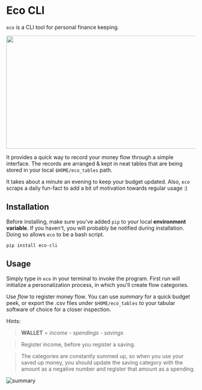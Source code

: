 # Eco CLI 

`eco` is a CLI tool for personal finance keeping. 

<img src="https://user-images.githubusercontent.com/64603095/109705701-58cce300-7b98-11eb-84cd-6eb0e73686d6.png" width="600" height="300" />

It provides a quick way to record your money flow through a simple interface. The records are arranged & kept in neat tables that are being stored in your local `$HOME/eco_tables` path. 

It takes about a minute an evening to keep your budget updated. Also, `eco` scraps a daily fun-fact to add a bit of motivation towards regular usage :) 

## Installation

Before installing, make sure you've added `pip` to your local __environment variable__. If you haven't, you will probably be notified during installation. Doing so allows `eco` to be a bash script. 

`pip install eco-cli`


## Usage

Simply type in `eco` in your terminal to invoke the program. First run will initialize a personalization process, in which you'll create flow categories. 

Use *flow* to register money flow. You can use *summary* for a quick budget peek, or export the .csv files under `$HOME/eco_tables` to your tabular software of choice for a closer inspection.  

Hints:

> __WALLET__ = *income - spendings - savings*

> Register income, before you register a saving.

> The categories are constantly summed up, so when you use your saved up money, you should update the saving category with the amount as a negative number and register that amount as a spending.

![summary](https://user-images.githubusercontent.com/64603095/109706318-1657d600-7b99-11eb-8e29-cc45b16cf334.png)



